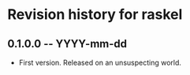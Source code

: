 # Revision history for raskel

## 0.1.0.0 -- YYYY-mm-dd

* First version. Released on an unsuspecting world.
